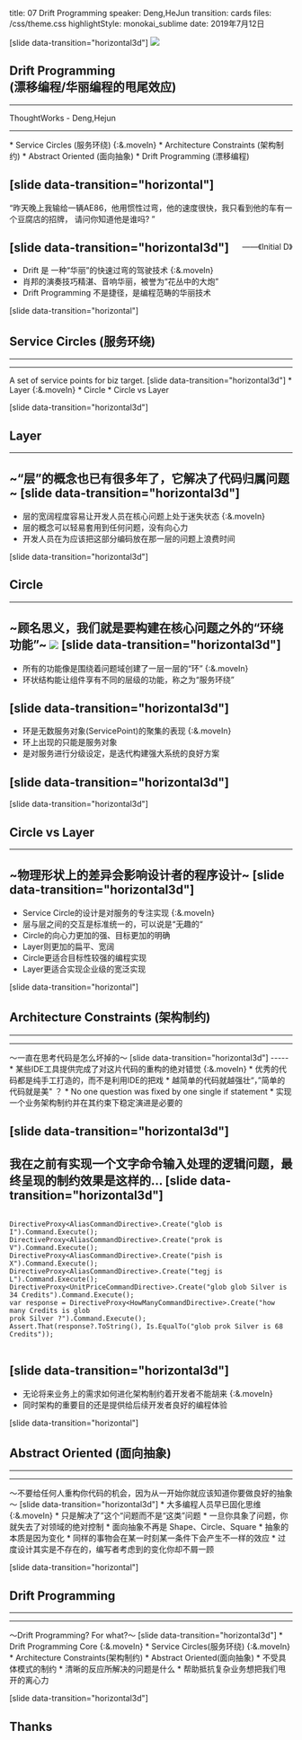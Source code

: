 title: 07 Drift Programming
speaker: Deng,HeJun
transition: cards
files: /css/theme.css
highlightStyle: monokai_sublime
date: 2019年7月12日

[slide data-transition="horizontal3d"]
<img class="full-img" src="/images/car3.jpg"/>
## Drift Programming <br/>(漂移编程/华丽编程的甩尾效应)
-----
ThoughtWorks - Deng,Hejun
<hr class="main-hr" />
* Service Circles (服务环绕) {:&.moveIn}
* Architecture Constraints (架构制约)
* Abstract Oriented (面向抽象)
* Drift Programming (漂移编程) 



[slide data-transition="horizontal"]
-----
“昨天晚上我输给一辆AE86，他用惯性过弯，他的速度很快，我只看到他的车有一个豆腐店的招牌， 
请问你知道他是谁吗? ”<span style="float:right;margin-top:50px"> ——《Initial D》</span>

[slide data-transition="horizontal3d"]
-----
* Drift 是 一种“华丽”的快速过弯的驾驶技术 {:&.moveIn}
* 肖邦的演奏技巧精湛、音响华丽，被誉为“花丛中的大炮”
* Drift Programming 不是捷径，是编程范畴的华丽技术

[slide data-transition="horizontal"]
## Service Circles (服务环绕)
-----
<hr class="main-hr" />
<span class="desc">A set of service points for biz target.</span>
[slide data-transition="horizontal3d"]
* Layer {:&.moveIn}
* Circle
* Circle vs Layer



[slide data-transition="horizontal3d"]
## Layer
-----
<span class="desc">~“层”的概念也已有很多年了，它解决了代码归属问题~</span>
[slide data-transition="horizontal3d"]
-----
* 层的宽阔程度容易让开发人员在核心问题上处于迷失状态 {:&.moveIn}
* 层的概念可以轻易套用到任何问题，没有向心力
* 开发人员在为应该把这部分编码放在那一层的问题上浪费时间



[slide data-transition="horizontal3d"]
## Circle
-----
<span class="desc">~顾名思义，我们就是要构建在核心问题之外的“环绕功能”~</span>
<img src="/images/sc.png"/>
[slide data-transition="horizontal3d"]
-----
* 所有的功能像是围绕着问题域创建了一层一层的“环” {:&.moveIn}
* 环状结构能让组件享有不同的层级的功能，称之为“服务环绕”

[slide data-transition="horizontal3d"]
-----
* 环是无数服务对象(ServicePoint)的聚集的表现 {:&.moveIn}
* 环上出现的只能是服务对象
* 是对服务进行分级设定，是迭代构建强大系统的良好方案

[slide data-transition="horizontal3d"]
-----


[slide data-transition="horizontal3d"]
## Circle vs Layer
-----
<span class="desc">~物理形状上的差异会影响设计者的程序设计~</span>
[slide data-transition="horizontal3d"]
-----
* Service Circle的设计是对服务的专注实现 {:&.moveIn}
* 层与层之间的交互是标准统一的，可以说是“无趣的“
* Circle的向心力更加的强、目标更加的明确
* Layer则更加的扁平、宽阔
* Circle更适合目标性较强的编程实现
* Layer更适合实现企业级的宽泛实现


[slide data-transition="horizontal"]
## Architecture Constraints (架构制约)
-----
<hr class="main-hr" />
<span class="desc">～一直在思考代码是怎么坏掉的～</span>
[slide data-transition="horizontal3d"]
-----
* 某些IDE工具提供完成了对这片代码的重构的绝对错觉 {:&.moveIn}
* 优秀的代 码都是纯手工打造的，而不是利用IDE的把戏
* 越简单的代码就越强壮“，”简单的代码就是美" ？
* No one question was fixed by one single if statement
* 实现一个业务架构制约并在其约束下稳定演进是必要的


[slide data-transition="horizontal3d"]
-----
我在之前有实现一个文字命令输入处理的逻辑问题，最终呈现的制约效果是这样的...
[slide data-transition="horizontal3d"]
-----
<pre>
<code>
DirectiveProxy&lt;AliasCommandDirective&gt;.Create("glob is I").Command.Execute();
DirectiveProxy&lt;AliasCommandDirective&gt;.Create("prok is V").Command.Execute();
DirectiveProxy&lt;AliasCommandDirective&gt;.Create("pish is X").Command.Execute();
DirectiveProxy&lt;AliasCommandDirective&gt;.Create("tegj is L").Command.Execute();
DirectiveProxy&lt;UnitPriceCommandDirective&gt;.Create("glob glob Silver is 34 Credits").Command.Execute();
var response = DirectiveProxy&lt;HowManyCommandDirective&gt;.Create("how many Credits is glob 
prok Silver ?").Command.Execute();
Assert.That(response?.ToString(), Is.EqualTo("glob prok Silver is 68 Credits"));
</code>
</pre>

[slide data-transition="horizontal3d"]
-----
* 无论将来业务上的需求如何进化架构制约着开发者不能胡来 {:&.moveIn}
* 同时架构的重要目的还是提供给后续开发者良好的编程体验


[slide data-transition="horizontal"]
## Abstract Oriented (面向抽象)
-----
<hr class="main-hr" />
<span class="desc">～不要给任何人重构你代码的机会，因为从一开始你就应该知道你要做良好的抽象～</span>
[slide data-transition="horizontal3d"]
* 大多编程人员早已固化思维 {:&.moveIn}
* 只是解决了”这个“问题而不是“这类”问题
* 一旦你具象了问题，你就失去了对领域的绝对控制
* 面向抽象不再是 Shape、Circle、Square 
* 抽象的本质是因为变化
* 同样的事物会在某一时刻某一条件下会产生不一样的效应
* 过度设计其实是不存在的，编写者考虑到的变化你却不屑一顾




[slide data-transition="horizontal"]
## Drift Programming
-----
<hr class="main-hr" />
<span class="desc">～Drift Programming? For what?～</span>
[slide data-transition="horizontal3d"]
* Drift Programming Core {:&.moveIn}
  * Service Circles(服务环绕) {:&.moveIn}
  * Architecture Constraints(架构制约)
  * Abstract Oriented(面向抽象)
* 不受具体模式的制约
* 清晰的反应所解决的问题是什么
* 帮助抵抗复杂业务想把我们甩开的离心力




[slide data-transition="horizontal3d"]
## Thanks
